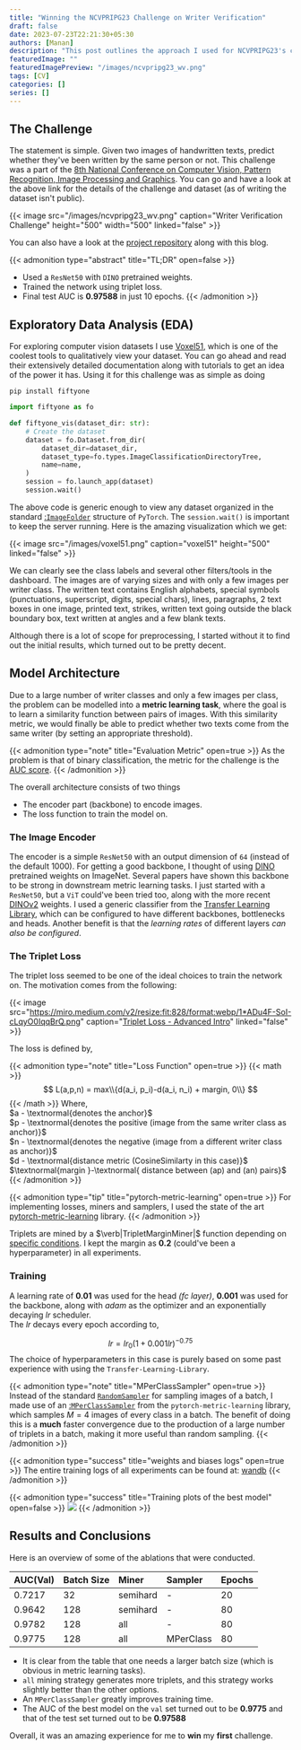 ```yaml
---
title: "Winning the NCVPRIPG23 Challenge on Writer Verification"
draft: false
date: 2023-07-23T22:21:30+05:30
authors: [Manan]
description: "This post outlines the approach I used for NCVPRIPG23's challenge on writer verification"
featuredImage: ""
featuredImagePreview: "/images/ncvpripg23_wv.png"
tags: [CV]
categories: []
series: []
---
```

<!--more-->
## The Challenge
The statement is simple. Given two images of handwritten texts, predict whether they've been written by the same person or not. This challenge was a part of the [8th National Conference on Computer Vision, Pattern Recognition, Image Processing and Graphics](https://vl2g.github.io/challenges/wv2023). You can go and have a look at the above link for the details of the challenge and dataset (as of writing the dataset isn't public).  

{{< image src="/images/ncvpripg23_wv.png" caption="Writer Verification Challenge" height="500" width="500" linked="false" >}}

You can also have a look at the [project repository](https://github.com/cs-mshah/NCVPRIPG2023_Writer_Verification) along with this blog.


{{< admonition type="abstract" title="TL;DR" open=false >}}
- Used a `ResNet50` with `DINO` pretrained weights.
- Trained the network using triplet loss.
- Final test AUC is **0.97588** in just 10 epochs.
{{< /admonition >}}

## Exploratory Data Analysis (EDA)
For exploring computer vision datasets I use [Voxel51](https://docs.voxel51.com/), which is one of the coolest tools to qualitatively view your dataset. You can go ahead and read their extensively detailed documentation along with tutorials to get an idea of the power it has. Using it for this challenge was as simple as doing

`pip install fiftyone`

```python
import fiftyone as fo

def fiftyone_vis(dataset_dir: str):
    # Create the dataset
    dataset = fo.Dataset.from_dir(
        dataset_dir=dataset_dir,
        dataset_type=fo.types.ImageClassificationDirectoryTree,
        name=name,
    )
    session = fo.launch_app(dataset)
    session.wait()
```

The above code is generic enough to view any dataset organized in the standard [:`ImageFolder`](https://pytorch.org/vision/stable/generated/torchvision.datasets.ImageFolder.html#imagefolder) structure of `PyTorch`. The `session.wait()` is important to keep the server running. Here is the amazing visualization which we get:

{{< image src="/images/voxel51.png" caption="voxel51" height="500" linked="false" >}}

We can clearly see the class labels and several other filters/tools in the dashboard. The images are of varying sizes and with only a few images per writer class. The written text contains English alphabets, special symbols (punctuations, superscript, digits, special chars), lines, paragraphs, 2 text boxes in one image, printed text, strikes, written text going outside the black boundary box, text written at angles and a few blank texts.  

Although there is a lot of scope for preprocessing, I started without it to find out the initial results, which turned out to be pretty decent.
## Model Architecture
Due to a large number of writer classes and only a few images per class, the problem can be modelled into a **metric learning task**, where the goal is to learn a similarity function between pairs of images. With this similarity metric, we would finally be able to predict whether two texts come from the same writer (by setting an appropriate threshold).  

{{< admonition type="note" title="Evaluation Metric" open=true >}}
As the problem is that of binary classification, the metric for the challenge is the [AUC score](https://analyticsindiamag.com/complete-guide-to-understanding-roc-curves/).
{{< /admonition >}}

The overall architecture consists of two things
- The encoder part (backbone) to encode images.
- The loss function to train the model on.

### The Image Encoder
The encoder is a simple `ResNet50` with an output dimension of `64` (instead of the default 1000). For getting a good backbone, I thought of using [DINO](https://github.com/facebookresearch/dino) pretrained weights on ImageNet. Several papers have shown this backbone to be strong in downstream metric learning tasks. I just started with a `ResNet50`, but a `ViT` could've been tried too, along with the more recent [DINOv2](https://github.com/facebookresearch/dinov2) weights. I used a generic classifier from the [Transfer Learning Library](https://github.com/thuml/Transfer-Learning-Library/blob/master/tllib/modules/classifier.py), which can be configured to have different backbones, bottlenecks and heads. Another benefit is that the *learning rates* of different layers *can also be configured*.

### The Triplet Loss
The triplet loss seemed to be one of the ideal choices to train the network on. The motivation comes from the following:

{{< image src="https://miro.medium.com/v2/resize:fit:828/format:webp/1*ADu4F-SoI-cLqyO0IqqBrQ.png" caption="[Triplet Loss - Advanced Intro](https://towardsdatascience.com/triplet-loss-advanced-intro-49a07b7d8905)" linked="false" >}}

The loss is defined by,

{{< admonition type="note" title="Loss Function" open=true >}}
{{< math >}}
$$
    L(a,p,n) = max\\{d(a_i, p_i)-d(a_i, n_i) + margin, 0\\}
$$
{{< /math >}}
Where,  
$a - \textnormal{denotes the anchor}$  
$p - \textnormal{denotes the positive (image from the same writer class as anchor)}$  
$n - \textnormal{denotes the negative (image from a different writer class as anchor)}$  
$d - \textnormal{distance metric (CosineSimilarty in this case)}$  
$\textnormal{margin }-\textnormal{ distance between (ap) and (an) pairs}$
{{< /admonition >}}

{{< admonition type="tip" title="pytorch-metric-learning" open=true >}}
For implementing losses, miners and samplers, I used the state of the art [pytorch-metric-learning](https://github.com/KevinMusgrave/pytorch-metric-learning) library.
{{< /admonition >}}

Triplets are mined by a $\verb|TripletMarginMiner|$ function depending on [specific conditions](https://kevinmusgrave.github.io/pytorch-metric-learning/miners/\#tripletmarginminer). I kept the margin as **0.2** (could've been a hyperparameter) in all experiments.

### Training

A learning rate of **0.01** was used for the head *(fc layer)*, **0.001** was used for the backbone, along with *adam* as the optimizer and an exponentially decaying $lr$ scheduler.  
The $lr$ decays every epoch according to,

$$lr = lr_0(1 + 0.001lr)^{-0.75}$$
The choice of hyperparameters in this case is purely based on some past experience with using the `Transfer-Learning-Library`.

{{< admonition type="note" title="MPerClassSampler" open=true >}}
Instead of the standard [`RandomSampler`](https://pytorch.org/docs/stable/data.html#torch.utils.data.RandomSampler) for sampling images of a batch, I made use of an [:`MPerClassSampler`](https://kevinmusgrave.github.io/pytorch-metric-learning/samplers/#mperclasssampler) from the `pytorch-metric-learning` library, which samples $M=4$ images of every class in a batch. The benefit of doing this is a **much** faster convergence due to the production of a large number of triplets in a batch, making it more useful than random sampling.
{{< /admonition >}}

{{< admonition type="success" title="weights and biases logs" open=true >}}
The entire training logs of all experiments can be found at: [wandb](https://wandb.ai/manan-shah/NCVPRIPG23-Writer-Verification?workspace=user-manan-shah)
{{< /admonition >}}

{{< admonition type="success" title="Training plots of the best model" open=false >}}
![](https://i.imgur.com/6fEOyWh.png)
{{< /admonition >}}

## Results and Conclusions
Here is an overview of some of the ablations that were conducted.

|AUC(Val) |Batch Size|Miner|Sampler|Epochs|
|:--|:--|:--|:--|:--|
|0.7217|32|semihard|-|20|
|0.9642|128|semihard|-|80|
|0.9782|128|all|-|80|
|0.9775 |128|all|MPerClass|80|

- It is clear from the table that one needs a larger batch size (which is obvious in metric learning tasks).
- `all` mining strategy generates more triplets, and this strategy works slightly better than the other options.
- An `MPerClassSampler` greatly improves training time.
- The AUC of the best model on the `val` set turned out to be **0.9775** and that of the test set turned out to be **0.97588**

Overall, it was an amazing experience for me to **win** my **first** challenge.